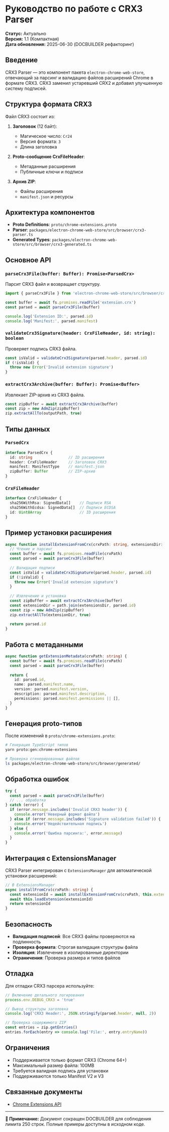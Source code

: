 # Руководство по работе с CRX3 Parser

**Статус:** Актуально  
**Версия:** 1.1 (Компактная)  
**Дата обновления:** 2025-06-30 (DOCBUILDER рефакторинг)

## Введение

CRX3 Parser — это компонент пакета `electron-chrome-web-store`, отвечающий за парсинг и валидацию файлов расширений Chrome в формате CRX3. CRX3 заменил устаревший CRX2 и добавил улучшенную систему подписей.

## Структура формата CRX3

Файл CRX3 состоит из:

1. **Заголовок** (12 байт):
   - Магическое число: `Cr24`
   - Версия формата: `3`
   - Длина заголовка

2. **Proto-сообщение CrxFileHeader**:
   - Метаданные расширения
   - Публичные ключи и подписи

3. **Архив ZIP**:
   - Файлы расширения
   - `manifest.json` и ресурсы

## Архитектура компонентов

- **Proto Definitions**: `proto/chrome-extensions.proto`
- **Parser**: `packages/electron-chrome-web-store/src/browser/crx3-parser.ts`
- **Generated Types**: `packages/electron-chrome-web-store/src/browser/crx3-generated.ts`

## Основное API

### `parseCrx3File(buffer: Buffer): Promise<ParsedCrx>`

Парсит CRX3 файл и возвращает структуру.

```typescript
import { parseCrx3File } from 'electron-chrome-web-store/src/browser/crx3-parser'

const buffer = await fs.promises.readFile('extension.crx')
const parsed = await parseCrx3File(buffer)

console.log('Extension ID:', parsed.id)
console.log('Manifest:', parsed.manifest)
```

### `validateCrx3Signature(header: CrxFileHeader, id: string): boolean`

Проверяет подпись CRX3 файла.

```typescript
const isValid = validateCrx3Signature(parsed.header, parsed.id)
if (!isValid) {
  throw new Error('Invalid extension signature')
}
```

### `extractCrx3Archive(buffer: Buffer): Promise<Buffer>`

Извлекает ZIP-архив из CRX3 файла.

```typescript
const zipBuffer = await extractCrx3Archive(buffer)
const zip = new AdmZip(zipBuffer)
zip.extractAllTo(outputPath, true)
```

## Типы данных

### `ParsedCrx`

```typescript
interface ParsedCrx {
  id: string                // ID расширения
  header: CrxFileHeader     // Заголовок CRX3
  manifest: ManifestType    // manifest.json
  zipBuffer: Buffer         // ZIP-архив
}
```

### `CrxFileHeader`

```typescript
interface CrxFileHeader {
  sha256WithRsa: SignedData[]    // Подписи RSA
  sha256WithEcdsa: SignedData[]  // Подписи ECDSA
  id: Uint8Array                 // ID расширения
}
```

## Пример установки расширения

```typescript
async function installExtensionFromCrx(crxPath: string, extensionsDir: string): Promise<string> {
  // Чтение и парсинг
  const buffer = await fs.promises.readFile(crxPath)
  const parsed = await parseCrx3File(buffer)
  
  // Валидация подписи
  const isValid = validateCrx3Signature(parsed.header, parsed.id)
  if (!isValid) {
    throw new Error('Invalid extension signature')
  }
  
  // Извлечение и установка
  const zipBuffer = await extractCrx3Archive(buffer)
  const extensionDir = path.join(extensionsDir, parsed.id)
  const zip = new AdmZip(zipBuffer)
  zip.extractAllTo(extensionDir, true)
  
  return parsed.id
}
```

## Работа с метаданными

```typescript
async function getExtensionMetadata(crxPath: string) {
  const buffer = await fs.promises.readFile(crxPath)
  const parsed = await parseCrx3File(buffer)
  
  return {
    id: parsed.id,
    name: parsed.manifest.name,
    version: parsed.manifest.version,
    description: parsed.manifest.description,
    permissions: parsed.manifest.permissions || [],
  }
}
```

## Генерация proto-типов

После изменений в `proto/chrome-extensions.proto`:

```bash
# Генерация TypeScript типов
yarn proto:gen:chrome-extensions

# Проверка сгенерированных файлов
ls packages/electron-chrome-web-store/src/browser/generated/
```

## Обработка ошибок

```typescript
try {
  const parsed = await parseCrx3File(buffer)
  // ... обработка
} catch (error) {
  if (error.message.includes('Invalid CRX3 header')) {
    console.error('Неверный формат файла')
  } else if (error.message.includes('Signature validation failed')) {
    console.error('Недействительная подпись')
  } else {
    console.error('Ошибка парсинга:', error.message)
  }
}
```

## Интеграция с ExtensionsManager

CRX3 Parser интегрирован с `ExtensionsManager` для автоматической установки расширений:

```typescript
// В ExtensionsManager
async installFromCrx(crxPath: string) {
  const extensionId = await installExtensionFromCrx(crxPath, this.extensionsDir)
  await this.loadExtension(extensionId)
  return extensionId
}
```

## Безопасность

- **Валидация подписей**: Все CRX3 файлы проверяются на подлинность
- **Проверка формата**: Строгая валидация структуры файла
- **Изоляция**: Извлечение в изолированные директории
- **Ограничения**: Проверка размера и типов файлов

## Отладка

Для отладки CRX3 парсера используйте:

```typescript
// Включение детального логирования
process.env.DEBUG_CRX3 = 'true'

// Вывод структуры заголовка
console.log('CRX3 Header:', JSON.stringify(parsed.header, null, 2))

// Проверка содержимого ZIP
const entries = zip.getEntries()
entries.forEach(entry => console.log('File:', entry.entryName))
```

## Ограничения

- Поддерживается только формат CRX3 (Chrome 64+)
- Максимальный размер файла: 100MB
- Требуется валидная подпись для установки
- Поддерживаются только Manifest V2 и V3

## Связанные документы

- [Chrome Extensions API](/04-reference/02-chrome-extensions)



---

**📝 Примечание:** Документ сокращен DOCBUILDER для соблюдения лимита 250 строк. Полные примеры доступны в исходном коде.
